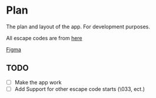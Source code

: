 # Plan

The plan and layout of the app. For development purposes. 

All escape codes are from [here](https://gist.github.com/fnky/458719343aabd01cfb17a3a4f7296797)

[Figma](https://www.figma.com/design/CoesFTHMvsO0PppUMM7gBD/Untitled?node-id=1-42&t=lX9nJiHJGffkM8dD-1)

## TODO
 - [ ] Make the app work
 - [ ] Add Support for other escape code starts (\033, ect.)